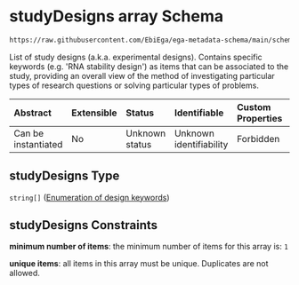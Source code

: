 # studyDesigns array Schema

```txt
https://raw.githubusercontent.com/EbiEga/ega-metadata-schema/main/schemas/EGA.study.json#/properties/studyDesigns
```

List of study designs (a.k.a. experimental designs). Contains specific keywords (e.g. 'RNA stability design') as items that can be associated to the study, providing an overall view of the method of investigating particular types of research questions or solving particular types of problems.

| Abstract            | Extensible | Status         | Identifiable            | Custom Properties | Additional Properties | Access Restrictions | Defined In                                                                 |
| :------------------ | :--------- | :------------- | :---------------------- | :---------------- | :-------------------- | :------------------ | :------------------------------------------------------------------------- |
| Can be instantiated | No         | Unknown status | Unknown identifiability | Forbidden         | Forbidden             | none                | [EGA.study.json\*](../../../schemas/EGA.study.json "open original schema") |

## studyDesigns Type

`string[]` ([Enumeration of design keywords](ega-4-defs-enumeration-of-design-keywords.md))

## studyDesigns Constraints

**minimum number of items**: the minimum number of items for this array is: `1`

**unique items**: all items in this array must be unique. Duplicates are not allowed.
